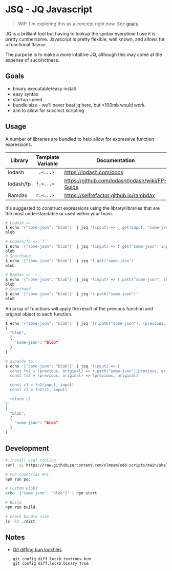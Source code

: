 # JSQ - JQ Javascript

> WIP. I'm exploring this as a concept right now. See [goals](#goals)

JQ is a brilliant tool but having to lookup the syntax everytime I use it is pretty cumbersome. Javascript is pretty flexible, well known, and allows for a functional flavour.

The purpose is to make a more intuitive JQ, although this may come at the expense of succinctness.

## Goals

- binary executable/easy install
- easy syntax
- startup speed
- bundle size - we'll never beat jq here, but <100mb would work.
- aim to allow for succinct scripting

## Usage

A number of libraries are bundled to help allow for expressive function expressions.

| Library   | Template Variable | Documentation                                    |
| --------- | ----------------- | ------------------------------------------------ |
| lodash    | `_.<...>`         | <https://lodash.com/docs>                        |
| lodash/fp | `f.<...>`         | <https://github.com/lodash/lodash/wiki/FP-Guide> |
| Ramdax    | `r.<...>`         | <https://selfrefactor.github.io/rambdax>         |

It's suggested to construct expressions using the library/libraries that are the most understandable or used within your team.

```bash
# Lodash => `_.`
$ echo '{"some-json": "blob"}' | jsq '(input) => _.get(input, "some-json")'
blob

# Lodash/fp => `f`
$ echo '{"some-json": "blob"}' | jsq '(input) => f.get("some-json", input)'
blob
# Shorthand
$ echo '{"some-json": "blob"}' | jsq 'f.get("some-json")'
blob

# Ramdax => `r.`
$ echo '{"some-json": "blob"}' | jsq '(input) => r.path("some-json", input)'
blob
# Shorthand
$ echo '{"some-json": "blob"}' | jsq 'r.path("some-json")'
blob
```

An array of functions will apply the result of the previous function and original object to each function.

```bash
$ echo '{"some-json": "blob"}' | jsq '[r.path("some-json"), (previous, original) => [previous, original]]'
[
  "blob",
  {
    "some-json": "blob"
  }
]

# expands to...
$ echo '{"some-json": "blob"}' | jsq '(input) => {
  const fn1 = (previous, original) => r.path("some-json")(previous, original)
  const fn2 = (previous, original) => [previous, original]

  const r1 = fn1(input, input)
  const r2 = fn2(r1, input)

  return r2
}'
[
  "blob",
  {
    "some-json": "blob"
  }
]
```

## Development

```bash
# Install asdf tooling
curl -sL https://raw.githubusercontent.com/olmesm/odd-scripts/main/shell/asdf-install.sh | bash

# For countries API
npm run poc

# Custom Blobs
echo '{"some-json": "blob"}' | npm start

# Build
npm run build

# Check bundle size
ls -lh ./dist
```

## Notes

- [Git diffing bun lockfiles](https://bun.sh/docs/install/lockfile)

  ```
  git config diff.lockb.textconv bun
  git config diff.lockb.binary true
  ```
